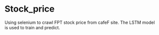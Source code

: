 # Stock_price
Using selenium to crawl FPT stock price from cafeF site. The LSTM model is used to train and predict.
